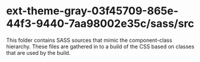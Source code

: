 # ext-theme-gray-03f45709-865e-44f3-9440-7aa98002e35c/sass/src

This folder contains SASS sources that mimic the component-class hierarchy. These files
are gathered in to a build of the CSS based on classes that are used by the build.
